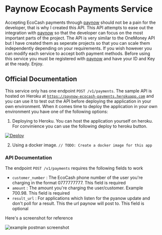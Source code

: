 # Paynow Ecocash Payments Service

Accepting EcoCash payments through [paynow](https://paynow.co.zw) should not be a pain for the developer, that is why I created this API. This API attempts to ease out the integration with [paynow](https://paynow.co.zw) so that the developer can focus on the most important parts of the project. The API is very similar to the OneMoney API but I have created them as seperate projects so that you can scale them independently depending on your requirements. If you wish however you can modify each service to accept both payment methods. Before using this service you must be registered with [paynow](https://paynow.co.zw) and have your ID and Key at the ready. Enjoy.

## Official Documentation

This service only has one endpoint `POST /v1/payments`. The sample API is hosted on Heroku at [`https://paynow-ecocash-payments.herokuapp.com`](https://paynow-ecocash-payments.herokuapp.com) and you can use it to test out the API before deploying the application in your own environment. When it comes time to deploy the application in your own environment you have one of the following options:

1. Deploying to Heroku. You can host the application yourself on heroku. For convinience you can use the following deploy to heroku button.

[![Deploy](https://www.herokucdn.com/deploy/button.svg)](https://heroku.com/deploy)

2. Using a docker image. `// TODO: Create a docker image for this app`

### API Documentation
The endpoint `POST /v1/payments` requires the following fields to work

- `customer_number` : The EcoCash phone number of the user you're charging in the format 0777777777. This field is required
- `amount` : The amount you're charging the user/customer. Example 700.98. This field is required
- `result_url` : For applications which listen for the pyanow update and don't poll for a result. This the url paynow will post to. This field is optional

Here's a screenshot for reference

![example postman screenshot](https://raw.githubusercontent.com/Berzel/paynow-ecocash-payments-service/master/docs/paynow-ecocash-payments.png)
